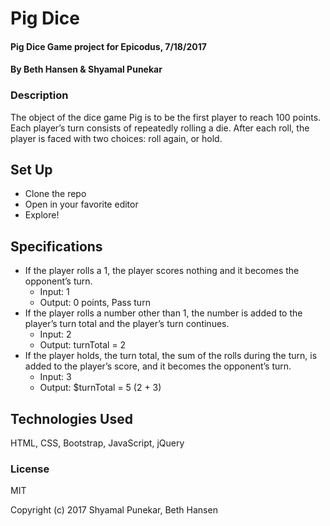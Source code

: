 # Pig Dice

#### Pig Dice Game project for Epicodus, 7/18/2017

#### By Beth Hansen &  Shyamal Punekar

### Description

The object of the dice game Pig is to be the first player to reach 100 points. Each player’s turn consists of repeatedly rolling a die. After each roll, the player is faced with two choices: roll again, or hold.

## Set Up

* Clone the repo
* Open in your favorite editor
* Explore!

## Specifications

* If the player rolls a 1, the player scores nothing and it becomes the opponent’s
  turn.
  * Input: 1
  * Output: 0 points, Pass turn
* If the player rolls a number other than 1, the number is added to the player’s
  turn total and the player’s turn continues.
  * Input: 2
  * Output: turnTotal = 2
* If the player holds, the turn total, the sum of the rolls during the turn, is
  added to the player’s score, and it becomes the opponent’s turn.
  * Input: 3
  * Output: $turnTotal = 5 (2 + 3)



## Technologies Used

HTML, CSS, Bootstrap, JavaScript, jQuery

### License

MIT

Copyright (c) 2017 Shyamal Punekar, Beth Hansen
